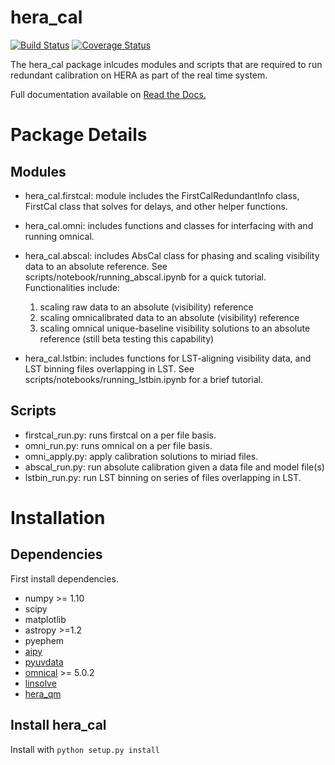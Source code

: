 # hera_cal

[![Build Status](https://travis-ci.org/HERA-Team/hera_cal.svg?branch=master)](https://travis-ci.org/HERA-Team/hera_cal)
[![Coverage Status](https://coveralls.io/repos/github/HERA-Team/hera_cal/badge.svg?branch=master)](https://coveralls.io/github/HERA-Team/hera_cal?branch=master)

The hera_cal package inlcudes modules and scripts that are required to run redundant calibration on HERA as part of the real time system.

Full documentation available on [Read the Docs.](http://hera_cal.readthedocs.io/en/latest/)

# Package Details

## Modules

* hera_cal.firstcal: module includes the FirstCalRedundantInfo class, FirstCal class that solves for delays, and other helper functions.

* hera_cal.omni: includes functions and classes for interfacing with and running omnical.

* hera_cal.abscal: includes AbsCal class for phasing and scaling visibility data to an absolute reference. See scripts/notebook/running_abscal.ipynb for a quick tutorial. Functionalities include:
    1. scaling raw data to an absolute (visibility) reference
    2. scaling omnicalibrated data to an absolute (visibility) reference
    3. scaling omnical unique-baseline visibility solutions to an absolute reference (still beta testing this capability)

* hera_cal.lstbin: includes functions for LST-aligning visibility data, and LST binning files overlapping in LST. See scripts/notebooks/running_lstbin.ipynb for a brief tutorial.

## Scripts

* firstcal\_run.py: runs firstcal on a per file basis.
* omni\_run.py: runs omnical on a per file basis.
* omni\_apply.py: apply calibration solutions to miriad files.
* abscal\_run.py: run absolute calibration given a data file and model file(s)
* lstbin\_run.py: run LST binning on series of files overlapping in LST.

# Installation
## Dependencies
First install dependencies. 

* numpy >= 1.10
* scipy
* matplotlib
* astropy >=1.2
* pyephem
* [aipy](https://github.com/HERA-Team/aipy/)
* [pyuvdata](https://github.com/HERA-Team/pyuvdata/)
* [omnical](https://github.com/HERA-Team/omnical/) >= 5.0.2
* [linsolve](https://github.com/HERA-Team/linsolve)
* [hera_qm](https://github.com/HERA-Team/hera_qm)

## Install hera_cal
Install with ```python setup.py install```
